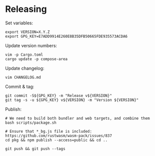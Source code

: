 # Releasing

Set variables:

    export VERSION=X.Y.Z
    export GPG_KEY=E7ADD9914E260E8B35DFB50665FDE935573ACDA6

Update version numbers:

    vim -p Cargo.toml
    cargo update -p compose-area

Update changelog:

    vim CHANGELOG.md

Commit & tag:

    git commit -S${GPG_KEY} -m "Release v${VERSION}"
    git tag -s -u ${GPG_KEY} v${VERSION} -m "Version ${VERSION}"

Publish:

    # We need to build both bundler and web targets, and combine them
    bash scripts/package.sh

    # Ensure that *_bg.js file is included: https://github.com/rustwasm/wasm-pack/issues/837
    cd pkg && npm publish --access=public && cd ..

    git push && git push --tags
